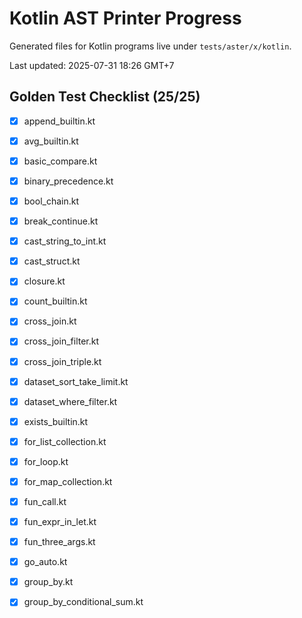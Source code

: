 # Kotlin AST Printer Progress

Generated files for Kotlin programs live under `tests/aster/x/kotlin`.

Last updated: 2025-07-31 18:26 GMT+7

## Golden Test Checklist (25/25)
- [x] append_builtin.kt
- [x] avg_builtin.kt
- [x] basic_compare.kt
- [x] binary_precedence.kt
- [x] bool_chain.kt
- [x] break_continue.kt
- [x] cast_string_to_int.kt
- [x] cast_struct.kt
- [x] closure.kt
- [x] count_builtin.kt
- [x] cross_join.kt
- [x] cross_join_filter.kt
- [x] cross_join_triple.kt
- [x] dataset_sort_take_limit.kt
- [x] dataset_where_filter.kt
- [x] exists_builtin.kt
- [x] for_list_collection.kt
- [x] for_loop.kt
- [x] for_map_collection.kt
- [x] fun_call.kt
- [x] fun_expr_in_let.kt
- [x] fun_three_args.kt
- [x] go_auto.kt
- [x] group_by.kt
- [x] group_by_conditional_sum.kt

